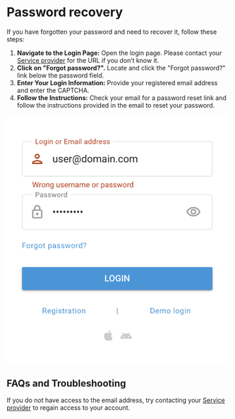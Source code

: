 # Password recovery

If you have forgotten your password and need to recover it, follow these steps:

1. **Navigate to the Login Page:** Open the login page. Please contact your [Service provider](../quick-start/about-service-providers.md) for the URL if you don’t know it.
2. **Click on "Forgot password?".** Locate and click the "Forgot password?" link below the password field.
3. **Enter Your Login Information:** Provide your registered email address and enter the CAPTCHA.
4. **Follow the Instructions:** Check your email for a password reset link and follow the instructions provided in the email to reset your password.

![](attachments/image-20240718-181310.png)

## FAQs and Troubleshooting

If you do not have access to the email address, try contacting your [Service provider](../quick-start/about-service-providers.md) to regain access to your account.
